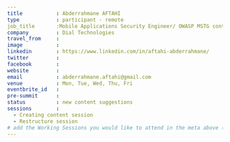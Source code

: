 ```yaml
---
title           : Abderrahmane AFTAHI
type            : participant - remote
job_title       :Mobile Applications Security Engineer/ OWASP MSTG contributor
company         : Dial Technologies
travel_from     :
image           : 
linkedin        : https://www.linkedin.com/in/aftahi-abderrahmane/
twitter         :
facebook        :
website         :
email           : abderrahmane.aftahi@gmail.com
venue           : Mon, Tue, Wed, Thu, Fri                  
eventbrite_id   :
pre-summit      :
status          : new content suggestions
sessions        :
  - Creating content session
  - Restructure session
# add the Working Sessions you would like to attend in the meta above (use the session's title) e.g. sessions (one per line): -Security Playbooks Diagrams -Hackathon Daily Sessions
---
```


<!-- put more details about participant here -->
